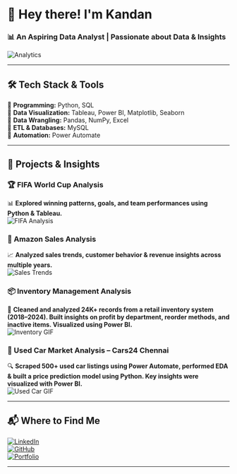 # 👋 Hey there! I'm **Kandan**  
### 📊 An **Aspiring Data Analyst** | Passionate about Data & Insights  

![Analytics](https://media.giphy.com/media/VbnUQpnihPSIgIXuZv/giphy.gif)  

---

## 🛠 **Tech Stack & Tools**  
🔹 **Programming:** Python, SQL  
🔹 **Data Visualization:** Tableau, Power BI, Matplotlib, Seaborn  
🔹 **Data Wrangling:** Pandas, NumPy, Excel  
🔹 **ETL & Databases:** MySQL  
🔹 **Automation:** Power Automate


---

## 🚀 **Projects & Insights**

### 🏆 FIFA World Cup Analysis  
📊 **Explored winning patterns, goals, and team performances using Python & Tableau.**  
![FIFA Analysis](https://media3.giphy.com/media/v1.Y2lkPTc5MGI3NjExOW9sbWg4eHZhaDF6NHkycXdpdHV2Z3pobW82OW01M2R3M3J0YjhxYyZlcD12MV9pbnRlcm5hbF9naWZfYnlfaWQmY3Q9cw/3eJ9NqWx2FLuSOe1qu/giphy.gif)  

### 🛒 Amazon Sales Analysis  
📈 **Analyzed sales trends, customer behavior & revenue insights across multiple years.**  
![Sales Trends](https://media4.giphy.com/media/v1.Y2lkPTc5MGI3NjExZTFvdDVtenIwcTNpNWR0MG04N3p1dGJ0Mnd0c2Jobnl6OWdsOG52MyZlcD12MV9pbnRlcm5hbF9naWZfYnlfaWQmY3Q9Zw/U1lYLhJAjcYNiwWRiN/giphy.gif)  

### 📦 Inventory Management Analysis  
🧾 **Cleaned and analyzed 24K+ records from a retail inventory system (2018–2024). Built insights on profit by department, reorder methods, and inactive items. Visualized using Power BI.**  
![Inventory GIF](https://media2.giphy.com/media/v1.Y2lkPTc5MGI3NjExaTIyZzIydnh5eXlydnlqa25laTJkdnR2NWVhem5oMmZzamZrc3J5cSZlcD12MV9pbnRlcm5hbF9naWZfYnlfaWQmY3Q9Zw/3ohs7UjgdqCnkEYcsE/giphy.gif)  

### 🚗 Used Car Market Analysis – Cars24 Chennai  
🔍 **Scraped 500+ used car listings using Power Automate, performed EDA & built a price prediction model using Python. Key insights were visualized with Power BI.**  
![Used Car GIF](https://media0.giphy.com/media/v1.Y2lkPTc5MGI3NjExMTJqNDl3bHpxc3JkeXFlNnQzZHJxNXE4b3I3N2pyNXVrYXo2Mjc0dSZlcD12MV9pbnRlcm5hbF9naWZfYnlfaWQmY3Q9Zw/MSU9sITGoHWMGGVn9n/giphy.gif)  

---

## 📬 **Where to Find Me**  
[![LinkedIn](https://img.shields.io/badge/LinkedIn-Kandan-blue?style=for-the-badge&logo=linkedin)](https://www.linkedin.com/in/kandan-s/)  
[![GitHub](https://img.shields.io/badge/GitHub-Kandan-black?style=for-the-badge&logo=github)](https://github.com/Kandan-S)  
[![Portfolio](https://img.shields.io/badge/Portfolio-Visit-brightgreen?style=for-the-badge&logo=web)](https://kandan.framer.website/)  



---

<!---
Kandan-S/Kandan-S is a ✨ special ✨ repository because its `README.md` (this file) appears on your GitHub profile.
You can click the Preview link to take a look at your changes.
--->
